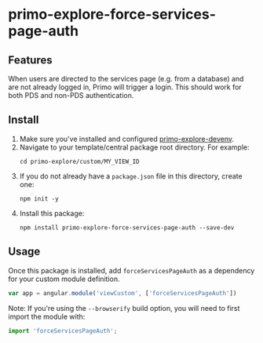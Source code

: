 # primo-explore-force-services-page-auth

<!-- ![Build Status](https://api.travis-ci.org/Alliance-PCJWG/primo-explore-clickable-logo.svg?branch=master) -->

## Features
When users are directed to the services page (e.g. from a database) and are not already logged in, Primo will trigger a login. This should work for both PDS and non-PDS authentication.

## Install
1. Make sure you've installed and configured [primo-explore-devenv](https://github.com/ExLibrisGroup/primo-explore-devenv).
2. Navigate to your template/central package root directory. For example:
    ```
    cd primo-explore/custom/MY_VIEW_ID
    ```
3. If you do not already have a `package.json` file in this directory, create one:
    ```
    npm init -y
    ```
4. Install this package:
    ```
    npm install primo-explore-force-services-page-auth --save-dev
    ```

## Usage
Once this package is installed, add `forceServicesPageAuth` as a dependency for your custom module definition.

```js
var app = angular.module('viewCustom', ['forceServicesPageAuth'])
```
Note: If you're using the `--browserify` build option, you will need to first import the module with:

```javascript
import 'forceServicesPageAuth';
```

<!-- ## Running tests
1. Clone the repo
2. Run `npm install`
3. Run `npm test` -->
